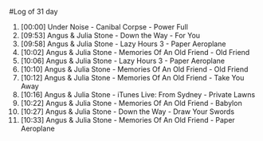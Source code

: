#Log of 31 day

1. [00:00] Under Noise - Canibal Corpse - Power Full
1. [09:53] Angus & Julia Stone - Down the Way - For You
1. [09:58] Angus & Julia Stone - Lazy Hours 3 - Paper Aeroplane
1. [10:02] Angus & Julia Stone - Memories Of An Old Friend - Old Friend
1. [10:06] Angus & Julia Stone - Lazy Hours 3 - Paper Aeroplane
1. [10:10] Angus & Julia Stone - Memories Of An Old Friend - Old Friend
1. [10:12] Angus & Julia Stone - Memories Of An Old Friend - Take You Away
1. [10:16] Angus & Julia Stone - iTunes Live: From Sydney - Private Lawns
1. [10:22] Angus & Julia Stone - Memories Of An Old Friend - Babylon
1. [10:27] Angus & Julia Stone - Down the Way - Draw Your Swords
1. [10:33] Angus & Julia Stone - Memories Of An Old Friend - Paper Aeroplane
